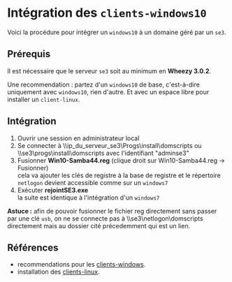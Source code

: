 # Intégration des `clients-windows10`

Voici la procédure pour intégrer un `windows10` à un domaine géré par un `se3`.


## Prérequis

Il est nécessaire que le serveur `se3` soit au minimum en **Wheezy 3.0.2**.

Une recommendation : partez d'un `windows10` de base, c'est-à-dire uniquement avec `windows10`, rien d'autre. Et avec un espace libre pour installer un `client-linux`.


## Intégration

1. Ouvrir une session en administrateur local  
2. Se connecter à \\\\ip_du_serveur_se3\Progs\install\domscripts ou \\\\se3\progs\install\domscripts avec l'identifiant "adminse3"  
3. Fusionner **Win10-Samba44.reg** (clique droit sur Win10-Samba44.reg → Fusionner)  
cela va ajouter les clés de registre à la base de registre et le répertoire `netlogon` devient accessible comme sur un `windows7`  
4. Exécuter **rejointSE3.exe**  
la suite est identique à l'intégration d'un `windows7`

**Astuce :** afin de pouvoir fusionner le fichier reg directement sans passer par une clé `usb`, on ne se connecte pas à \\\se3\netlogon\domscripts directement mais au dossier cité précedemment qui est un lien.



## Références

* recommendations pour les [clients-windows](../se3-clients-windows/clients-windows.md#prérequis-pour-lintégration-de-clients-windows).
* installation des [clients-linux](../pxe-clients-linux/README.md#installation-de-clients-linux-debian-et-ubuntu-via-se3--intégration-automatique).

